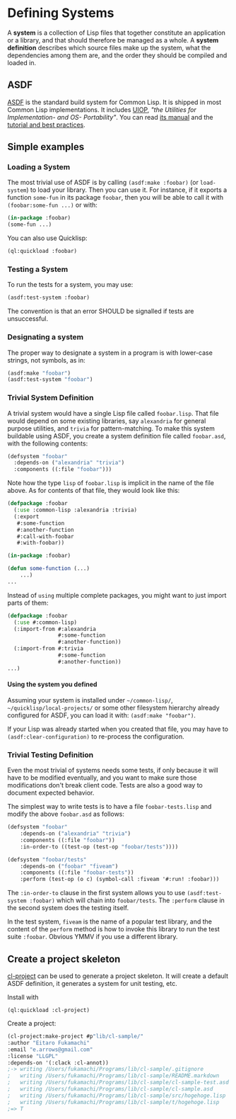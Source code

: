 # Defining Systems

A **system** is a collection of Lisp files that together constitute an application or a library, and that should therefore be managed as a whole. A **system definition** describes which source files make up the system, what the dependencies among them are, and the order they should be compiled and loaded in.


## ASDF

[ASDF](https://gitlab.common-lisp.net/asdf/asdf) is the standard build
system for Common Lisp. It is shipped in most Common Lisp
implementations. It includes
[UIOP](https://gitlab.common-lisp.net/asdf/asdf/blob/master/uiop/README.md),
_"the Utilities for Implementation- and OS- Portability"_. You can read
[its manual](https://common-lisp.net/project/asdf/asdf.html) and the
[tutorial and best practices](https://gitlab.common-lisp.net/asdf/asdf/blob/master/doc/best_practices.md).

<a name="example"></a>

## Simple examples

### Loading a System

The most trivial use of ASDF is by calling `(asdf:make :foobar)` (or `load-system`)
to load your library.
Then you can use it.
For instance, if it exports a function `some-fun` in its package `foobar`,
then you will be able to call it with `(foobar:some-fun ...)` or with:

~~~lisp
(in-package :foobar)
(some-fun ...)
~~~

You can also use Quicklisp:

~~~lisp
(ql:quickload :foobar)
~~~

### Testing a System

To run the tests for a system, you may use:

~~~lisp
(asdf:test-system :foobar)
~~~

The convention is that an error SHOULD be signalled if tests are unsuccessful.

### Designating a system

The proper way to designate a system in a program is with lower-case
strings, not symbols, as in:

~~~lisp
(asdf:make "foobar")
(asdf:test-system "foobar")
~~~

### Trivial System Definition

A trivial system would have a single Lisp file called `foobar.lisp`.
That file would depend on some existing libraries,
say `alexandria` for general purpose utilities,
and `trivia` for pattern-matching.
To make this system buildable using ASDF,
you create a system definition file called `foobar.asd`,
with the following contents:

~~~lisp
(defsystem "foobar"
  :depends-on ("alexandria" "trivia")
  :components ((:file "foobar")))
~~~


Note how the type `lisp` of `foobar.lisp`
is implicit in the name of the file above.
As for contents of that file, they would look like this:

~~~lisp
(defpackage :foobar
  (:use :common-lisp :alexandria :trivia)
  (:export
   #:some-function
   #:another-function
   #:call-with-foobar
   #:with-foobar))

(in-package :foobar)

(defun some-function (...)
    ...)
...
~~~

Instead of `using` multiple complete packages, you might want to just import parts of them:

~~~lisp
(defpackage :foobar
  (:use #:common-lisp)
  (:import-from #:alexandria
                #:some-function
                #:another-function))
  (:import-from #:trivia
                #:some-function
                #:another-function))
...)
~~~


#### Using the system you defined

Assuming your system is installed under `~/common-lisp/`,
`~/quicklisp/local-projects/` or some other filesystem hierarchy
already configured for ASDF, you can load it with: `(asdf:make "foobar")`.

If your Lisp was already started when you created that file,
you may have to `(asdf:clear-configuration)` to re-process the configuration.


### Trivial Testing Definition

Even the most trivial of systems needs some tests,
if only because it will have to be modified eventually,
and you want to make sure those modifications don't break client code.
Tests are also a good way to document expected behavior.

The simplest way to write tests is to have a file `foobar-tests.lisp`
and modify the above `foobar.asd` as follows:

~~~lisp
(defsystem "foobar"
    :depends-on ("alexandria" "trivia")
    :components ((:file "foobar"))
    :in-order-to ((test-op (test-op "foobar/tests"))))

(defsystem "foobar/tests"
    :depends-on ("foobar" "fiveam")
    :components ((:file "foobar-tests"))
    :perform (test-op (o c) (symbol-call :fiveam '#:run! :foobar)))
~~~

The `:in-order-to` clause in the first system
allows you to use `(asdf:test-system :foobar)`
which will chain into `foobar/tests`.
The `:perform` clause in the second system does the testing itself.

In the test system, `fiveam` is the name of a popular test library,
and the content of the `perform` method is how to invoke this library
to run the test suite `:foobar`.
Obvious YMMV if you use a different library.

## Create a project skeleton

[cl-project](https://github.com/fukamachi/cl-project) can be used to
generate a project skeleton. It will create a default ASDF definition,
it generates a system for unit testing, etc.

Install with

    (ql:quickload :cl-project)

Create a project:

~~~lisp
(cl-project:make-project #p"lib/cl-sample/"
:author "Eitaro Fukamachi"
:email "e.arrows@gmail.com"
:license "LLGPL"
:depends-on '(:clack :cl-annot))
;-> writing /Users/fukamachi/Programs/lib/cl-sample/.gitignore
;   writing /Users/fukamachi/Programs/lib/cl-sample/README.markdown
;   writing /Users/fukamachi/Programs/lib/cl-sample/cl-sample-test.asd
;   writing /Users/fukamachi/Programs/lib/cl-sample/cl-sample.asd
;   writing /Users/fukamachi/Programs/lib/cl-sample/src/hogehoge.lisp
;   writing /Users/fukamachi/Programs/lib/cl-sample/t/hogehoge.lisp
;=> T
~~~
